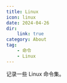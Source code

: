 ```yaml
---
title: Linux
icon: linux
date: 2024-04-26
dir:
    link: true
category: About
tag:
    - 命令
    - Linux
---
```


记录一些 Linux 命令集。

<!-- more -->

<AutoCatalog />
